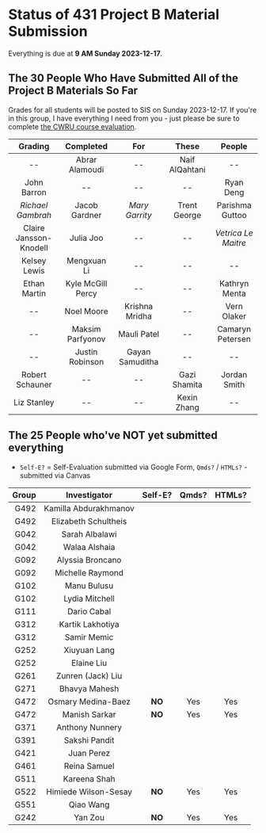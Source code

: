 # Status of 431 Project B Material Submission

Everything is due at **9 AM Sunday 2023-12-17**. 

## The 30 People Who Have Submitted All of the Project B Materials So Far

Grades for all students will be posted to SIS on Sunday 2023-12-17. If you're in this group, I have everything I need from you - just please be sure to complete [the CWRU course evaluation](https://webapps.case.edu/courseevals/).

Grading | Completed | For | These | People 
:-------------------: | :-------------------: | :-------------------: | :-------------------: | :-------------------:
-- | Abrar Alamoudi | -- | Naif AlQahtani | -- 
John Barron | -- | -- | -- | Ryan Deng
*Richael Gambrah* | Jacob Gardner | *Mary Garrity* | Trent George | Parishma Guttoo
Claire Jansson-Knodell | Julia Joo | -- | -- | *Vetrica Le Maitre*
Kelsey Lewis | Mengxuan Li | -- | -- | --
Ethan Martin | Kyle McGill Percy | -- | -- | Kathryn Menta
-- | Noel Moore | Krishna Mridha | -- | Vern Olaker
-- | Maksim Parfyonov | Mauli Patel | -- | Camaryn Petersen
-- | Justin Robinson | Gayan Samuditha | -- | --
Robert Schauner | -- | -- | Gazi Shamita | Jordan Smith
Liz Stanley | -- | -- | Kexin Zhang | --

## The 25 People who've NOT yet submitted everything

- `Self-E?` = Self-Evaluation submitted via Google Form, `Qmds?` / `HTMLs?` - submitted via Canvas

Group | Investigator | Self-E? | Qmds? | HTMLs?
----: | :----------------: | :---: | :---: | :---: 
G492 | Kamilla Abdurakhmanov |
G492 | Elizabeth Schultheis | 
G042 | Sarah Albalawi |
G042 | Walaa Alshaia | 
G092 | Alyssia Broncano |
G092 | Michelle Raymond |
G102 | Manu Bulusu |
G102 | Lydia Mitchell |
G111 | Dario Cabal |
G312 | Kartik Lakhotiya |
G312 | Samir Memic |
G252 | Xiuyuan Lang |
G252 | Elaine Liu | 
G261 | Zunren (Jack) Liu |
G271 | Bhavya Mahesh |
G472 | Osmary Medina-Baez | **NO** | Yes | Yes
G472 | Manish Sarkar | **NO** | Yes | Yes
G371 | Anthony Nunnery |
G391 | Sakshi Pandit |
G421 | Juan Perez |
G461 | Reina Samuel |
G511 | Kareena Shah |
G522 | Himiede Wilson-Sesay | **NO** | Yes | Yes
G551 | Qiao Wang | 
G242 | Yan Zou | **NO** | Yes | Yes

